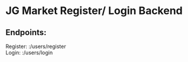 # JG Market Register/ Login Backend

## Endpoints: 

 Register: :/users/register
 </br>
 Login: :/users/login
